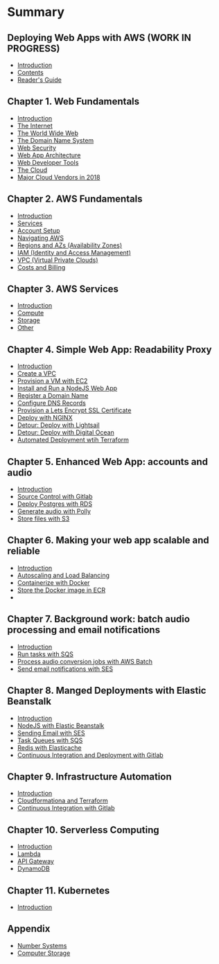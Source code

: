 # Summary

## Deploying Web Apps with AWS (WORK IN PROGRESS)

* [Introduction](README.md)
* [Contents](contents.md)
* [Reader's Guide](readers-guide.md)

## Chapter 1. Web Fundamentals

* [Introduction](chapter-1/introduction.md)
* [The Internet](chapter-1/the-internet.md)
* [The World Wide Web](chapter-1/the-world-wide-web.md)
* [The Domain Name System](chapter-1/the-domain-name-system.md)
* [Web Security](chapter-1/web-security.md)
* [Web App Architecture](chapter-1/web-app-architecture.md)
* [Web Developer Tools](chapter-1/web-developer-tools.md)
* [The Cloud](chapter-1/the-cloud.md)
* [Major Cloud Vendors in 2018](chapter-1/major-cloud-vendors-in-2018.md)

## Chapter 2. AWS Fundamentals

* [Introduction](chapter-2/introduction.md)
* [Services](chapter-2/services.md)
* [Account Setup](chapter-2/account-setup.md)
* [Navigating AWS](chapter-2/why-use-aws.md)
* [Regions and AZs (Availability Zones)](chapter-2/regions-and-availability-zones.md)
* [IAM (Identity and Access Management)](chapter-2/identity-and-access-management.md)
* [VPC (Virtual Private Clouds)](chapter-2/virtual-private-clouds.md)
* [Costs and Billing](chapter-2/costs-and-billing.md)

## Chapter 3. AWS Services

* [Introduction](chapter-3/introduction.md)
* [Compute](aws/services/compute.md)
* [Storage](aws/services/storage.md)
* [Other](aws/services/other.md)

## Chapter 4. Simple Web App: Readability Proxy

* [Introduction](chapter-4/introduction.md)
* [Create a VPC](chapter-4/create-a-vpc.md)
* [Provision a VM with EC2](chapter-4/provision-a-vm-with-ec2.md)
* [Install and Run a NodeJS Web App](chapter-4/install-and-run-a-nodejs-web-app.md)
* [Register a Domain Name](chapter-4/register-a-domain-name.md)
* [Configure DNS Records](chapter-4/configure-dns-records.md)
* [Provision a Lets Encrypt SSL Certificate](chapter-4/provision-a-lets-encrypt-ssl-certificate.md)
* [Deploy with NGINX](chapter-4/deploy-with-nginx.md)
* [Detour: Deploy with Lightsail](chapter-4/detour-deploy-with-lightsail.md)
* [Detour: Deploy with Digital Ocean](chapter-4/detour-deploy-with-digital-ocean.md)
* [Automated Deployment wtih Terraform](chapter-4/automated-deployment-with-terraform.md)

## Chapter 5. Enhanced Web App: accounts and audio

* [Introduction](chapter-5/introduction.md)
* [Source Control with Gitlab](deploy/gitlab.md)
* [Deploy Postgres with RDS](deploy/rds.md)
* [Generate audio with Polly](deploy/docker.md)
* [Store files with S3](deploy/docker.md)

## Chapter 6. Making your web app scalable and reliable

* [Introduction](chapter-6/introduction.md)
* [Autoscaling and Load Balancing](chapter-6/autoscaling-and-load-balancing.md)
* [Containerize with Docker]()
* [Store the Docker image in ECR]()
* []()

## Chapter 7. Background work: batch audio processing and email notifications

* [Introduction](chapter-7/introduction.md)
* [Run tasks with SQS]()
* [Process audio conversion jobs with AWS Batch]()
* [Send email notifications with SES]()

## Chapter 8. Manged Deployments with Elastic Beanstalk

* [Introduction](chapter-8/introduction.md)
* [NodeJS with Elastic Beanstalk](deploy/elastic-beanstalk.md)
* [Sending Email with SES](deploy/ses.md)
* [Task Queues with SQS](chapter-8/simple-queue-service.md)
* [Redis with Elasticache](deploy/elasticache.md)
* [Continuous Integration and Deployment with Gitlab](deploy/gitlab-ci.md)

## Chapter 9. Infrastructure Automation

* [Introduction](chapter-9/introduction.md)
* [Cloudformationa and Terraform]()
* [Continuous Integration with Gitlab]()

## Chapter 10. Serverless Computing

* [Introduction](chapter-10/introduction.md)
* [Lambda]()
* [API Gateway]()
* [DynamoDB]()

## Chapter 11. Kubernetes

* [Introduction](chapter-11/introduction.md)

## Appendix

* [Number Systems](appendix/number-systems.md)
* [Computer Storage](appendix/computer-storage.md)
